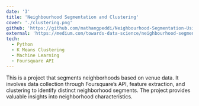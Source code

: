 ```yaml
---
date: '3'
title: 'Neighbourhood Segmentation and Clustering'
cover: './clustering.png'
github: 'https://github.com/mathangpeddi/Neighbourhood-Segmentation-Using-Foursquare'
external: 'https://medium.com/towards-data-science/neighbourhood-segmentation-and-clustering-using-foursquare-api-c43c113e89fb'
tech:
  - Python
  - K Means Clustering
  - Machine Learning
  - Foursquare API
---
```


This is a project that segments neighborhoods based on venue data. It involves data collection through Foursquare’s API, feature extraction, and clustering to identify distinct neighborhood segments. The project provides valuable insights into neighborhood characteristics.
